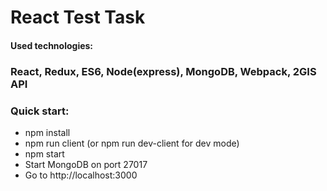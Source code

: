 # React Test Task

#### Used technologies: 
### React, Redux, ES6, Node(express), MongoDB, Webpack, 2GIS API  


### Quick start:

 * npm install
 * npm run client (or npm run dev-client for dev mode)
 * npm start
 * Start MongoDB on port 27017
 * Go to http://localhost:3000

